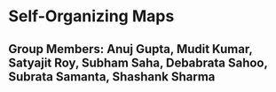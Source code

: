 # Self-Organizing Maps 
## Group Members: Anuj Gupta, Mudit Kumar, Satyajit Roy, Subham Saha, Debabrata Sahoo, Subrata Samanta, Shashank Sharma
